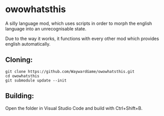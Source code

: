 # owowhatsthis
A silly language mod, which uses scripts in order to morph the english language into an unrecognisable state.

Due to the way it works, it functions with every other mod which provides english automatically.

## Cloning:
```
git clone https://github.com/WaywardGame/owowhatsthis.git
cd owowhatsthis
git submodule update --init
```

## Building:
Open the folder in Visual Studio Code and build with Ctrl+Shift+B.